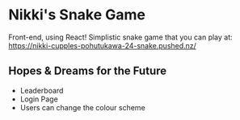 # Nikki's Snake Game
Front-end, using React! Simplistic snake game that you can play at:
https://nikki-cupples-pohutukawa-24-snake.pushed.nz/

## Hopes & Dreams for the Future
- Leaderboard
- Login Page
- Users can change the colour scheme
